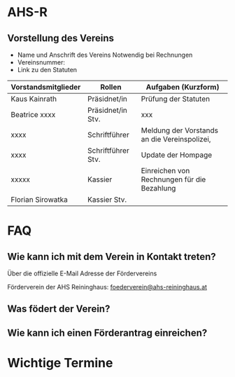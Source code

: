 # AHS-R


## Vorstellung des Vereins

-  Name und Anschrift des Vereins
   Notwendig bei Rechnungen
- Vereinsnummer:
- Link zu den Statuten

| Vorstandsmitglieder | Rollen              | Aufgaben (Kurzform)                          | 
| ------------------- | ------------------- | ----------                                   |
| Kaus Kainrath       | Präsidnet/in        | Prüfung der Statuten                         |
| Beatrice xxxx       | Präsidnet/in Stv.   |  xxx                                         |
| xxxx                | Schriftführer       | Meldung der Vorstands an die Vereinspolizei, |
| xxxx                | Schriftführer Stv.  | Update der Hompage                           |
| xxxxx               | Kassier             | Einreichen von Rechnungen für die Bezahlung  |
| Florian Sirowatka   | Kassier Stv.        |                                              |


# FAQ

## Wie kann ich mit dem Verein in Kontakt treten?
  Über die offizielle E-Mail Adresse der Fördervereins
  
  Förderverein der AHS Reininghaus: foederverein@ahs-reininghaus.at

## Was födert der Verein?

## Wie kann ich einen Förderantrag einreichen?


# Wichtige Termine

